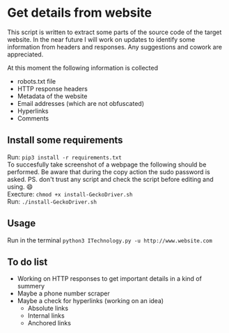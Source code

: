 # Get details from website
This script is written to extract some parts of the source code of the target website. In the near future I will work on updates to identify some information from headers and responses. Any suggestions and cowork are appreciated.

At this moment the following information is collected
- robots.txt file
- HTTP response headers
- Metadata of the website
- Email addresses (which are not obfuscated)
- Hyperlinks
- Comments

## Install some requirements
Run: `pip3 install -r requirements.txt`    
   To succesfully take screenshot of a webpage the following should be performed. Be aware that during the copy  action the sudo password is asked. 
PS. don't trust any script and check the script before editing and using. :smile:   
Execture: `chmod +x install-GeckoDriver.sh`   
Run: `./install-GeckoDriver.sh`   

## Usage
Run in the terminal `python3 ITechnology.py -u http://www.website.com`

## To do list
- Working on HTTP responses to get important details in a kind of summery
- Maybe a phone number scraper
- Maybe a check for hyperlinks (working on an idea)
  - Absolute links
  - Internal links
  - Anchored links
